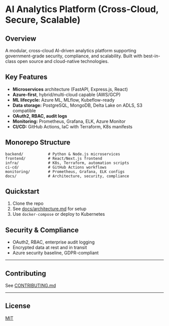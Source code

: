 # AI Analytics Platform (Cross-Cloud, Secure, Scalable)

## Overview

A modular, cross-cloud AI-driven analytics platform supporting government-grade security, compliance, and scalability. Built with best-in-class open source and cloud-native technologies.

## Key Features

- **Microservices** architecture (FastAPI, Express.js, React)
- **Azure-first**, hybrid/multi-cloud capable (AWS/GCP)
- **ML lifecycle:** Azure ML, MLflow, Kubeflow-ready
- **Data storage:** PostgreSQL, MongoDB, Delta Lake on ADLS, S3 compatible
- **OAuth2, RBAC, audit logs**
- **Monitoring:** Prometheus, Grafana, ELK, Azure Monitor
- **CI/CD:** GitHub Actions, IaC with Terraform, K8s manifests

## Monorepo Structure

```
backend/           # Python & Node.js microservices
frontend/          # React/Next.js frontend
infra/             # K8s, Terraform, automation scripts
ci-cd/             # GitHub Actions workflows
monitoring/        # Prometheus, Grafana, ELK configs
docs/              # Architecture, security, compliance
```

## Quickstart

1. Clone the repo
2. See [docs/architecture.md](docs/architecture.md) for setup
3. Use `docker-compose` or deploy to Kubernetes

## Security & Compliance

- OAuth2, RBAC, enterprise audit logging
- Encrypted data at rest and in transit
- Azure security baseline, GDPR-compliant

---

## Contributing

See [CONTRIBUTING.md](docs/CONTRIBUTING.md)

---

## License

[MIT](LICENSE)